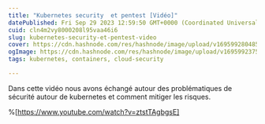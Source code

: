 ```yaml
---
title: "Kubernetes security  et pentest [Vidéo]"
datePublished: Fri Sep 29 2023 12:59:50 GMT+0000 (Coordinated Universal Time)
cuid: cln4m2vy8000208l95vaa46i6
slug: kubernetes-security-et-pentest-video
cover: https://cdn.hashnode.com/res/hashnode/image/upload/v1695992804857/93dcc72f-5e43-4cce-a720-8a79992a9ca5.png
ogImage: https://cdn.hashnode.com/res/hashnode/image/upload/v1695992375576/e172cc31-e07f-4006-bfe5-a651de5b5590.png
tags: kubernetes, containers, cloud-security

---
```


Dans cette vidéo nous avons échangé autour des problématiques de sécurité autour de kubernetes et comment mitiger les risques.

%[https://www.youtube.com/watch?v=ztstTAgbgsE]